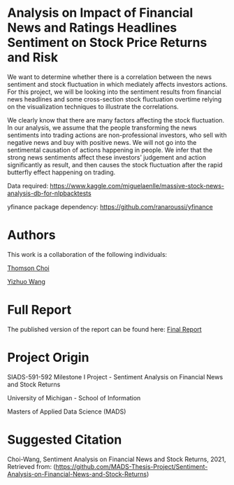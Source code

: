 # Analysis on Impact of Financial News and Ratings Headlines Sentiment on Stock Price Returns and Risk

We want to determine whether there is a correlation between the news sentiment and stock fluctuation in which mediately affects investors actions. For this project, we will be looking into the sentiment results from financial news headlines and some cross-section stock fluctuation overtime relying on the visualization techniques to illustrate the correlations.

We clearly know that there are many factors affecting the stock fluctuation. In our analysis, we assume that the people transforming the news sentiments into trading actions are non-professional investors, who sell with negative news and buy with positive news. We will not go into the sentimental causation of actions happening in people. We infer that the strong news sentiments affect these investors’ judgement and action significantly as result, and then causes the stock fluctuation after the rapid butterfly effect happening on trading.

Data required: https://www.kaggle.com/miguelaenlle/massive-stock-news-analysis-db-for-nlpbacktests

yfinance package dependency: https://github.com/ranaroussi/yfinance

# Authors
This work is a collaboration of the following individuals:

[Thomson Choi](https://github.com/tmsnc)

[Yizhuo Wang](https://github.com/icedcoke0)

# Full Report
The published version of the report can be found here:
[Final Report](https://github.com/MADS-Thesis-Project/Sentiment-Analysis-on-Financial-News-and-Stock-Returns/blob/main/Final%20Report.pdf)

# Project Origin

SIADS-591-592 Milestone I Project - Sentiment Analysis on Financial News and Stock Returns

University of Michigan - School of Information

Masters of Applied Data Science (MADS)

# Suggested Citation

Choi-Wang, Sentiment Analysis on Financial News and Stock Returns, 2021, Retrieved from: (https://github.com/MADS-Thesis-Project/Sentiment-Analysis-on-Financial-News-and-Stock-Returns)
